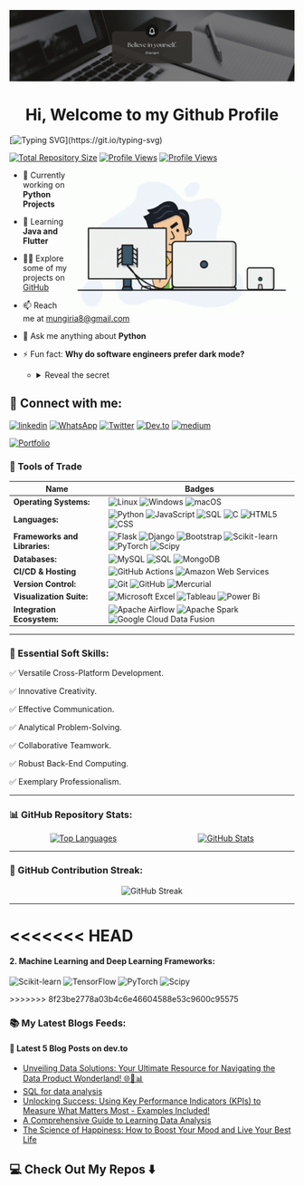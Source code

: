 <p align="center"><img src="images/logo.png" alt="logo"></p>
<h1 align="center">Hi, Welcome to my Github Profile</h1>


[![Typing SVG](https://readme-typing-svg.demolab.com?font=Fira+Code&weight=200&size=18&duration=4000&pause=1500&vCenter=true&width=800&lines=🚀+Full-Time+Software+Engineer+with+3+Years+of+Practice%3A;🐍+Expert+Python+Developer%3A;🌐+Full+Stack+Developer+from+Kenya%3A;📊+Experienced+Data+Scientist%3A;📈+Constantly+seeking+improvement%3A;🛠️+Learning+by+doing+is+my+approach.)](https://git.io/typing-svg)


[![Total Repository Size](https://img.shields.io/badge/Total%20Repository%20Size-10%20MB-green)](https://github.com/Mugambi12)
[![Profile Views](https://komarev.com/ghpvc/?username=mugambi12&label=Profile%20views&color=0e75b6&style=flat)](https://github.com/Mugambi12)
[![Profile Views](https://img.shields.io/github/followers/Mugambi12?label=Followers&style=social)](https://github.com/Mugambi12?tab=followers)


<img align="right" width="400" alt="coding gif" src="./images/programmer.gif">

- 🔭 Currently working on **Python Projects**

- 🌱 Learning **Java and Flutter**

- 👨‍💻 Explore some of my projects on [GitHub](https://github.com/Mugambi12?tab=repositories)

- 📫 Reach me at [mungiria8@gmail.com](mailto:mungiria8@gmail.com)

- 💬 Ask me anything about **Python**

- ⚡ Fun fact: **Why do software engineers prefer dark mode?**
  - <details>
    <summary>Reveal the secret</summary>

    Because light attracts bugs!
  </details>



## 📱 Connect with me:
[![linkedin](https://img.shields.io/badge/linkedin-0A66C2?style=for-the-badge&logo=linkedin&logoColor=white)](https://www.linkedin.com/in/silasmugambi)
[![WhatsApp](https://img.shields.io/badge/WhatsApp-25D366?style=for-the-badge&logo=whatsapp&logoColor=white)](https://wa.me/+254723396403)
[![Twitter](https://img.shields.io/badge/twitter-1DA1F2?style=for-the-badge&logo=twitter&logoColor=white)](https://www.twitter.com/silasmungiria)
[![Dev.to](https://img.shields.io/badge/dev.to-%23000000.svg?&style=for-the-badge&logo=dev.to&logoColor=white)](https://dev.to/silasmugambi)
[![medium](https://img.shields.io/badge/medium-fff?style=for-the-badge&logo=medium&logoColor=black)](https://medium.com/@silasmmugambi)

[![Portfolio](https://img.shields.io/badge/Portfolio%20-%2312100E.svg?&style=for-the-badge&logo=website&logoColor=white)](https://silasmugambi.pages.dev)



### 🔧 Tools of Trade
Name | Badges
--- | ---
**Operating Systems:** | ![Linux](https://img.shields.io/badge/Linux-FCC624?style=for-the-badge&logo=linux&logoColor=black) ![Windows](https://img.shields.io/badge/Windows-0078D6?style=for-the-badge&logo=windows&logoColor=white) ![macOS](https://img.shields.io/badge/macOS-000000?style=for-the-badge&logo=macos&logoColor=white)
**Languages:** | ![Python](https://img.shields.io/badge/python-3670A0?style=for-the-badge&logo=python&logoColor=ffdd54) ![JavaScript](https://img.shields.io/badge/javascript-%23323330.svg?style=for-the-badge&logo=javascript&logoColor=%23F7DF1E) ![SQL](https://img.shields.io/badge/SQL-%23007ACC.svg?style=for-the-badge&logo=MySQL&logoColor=white) ![C](https://img.shields.io/badge/c-%2300599C.svg?style=for-the-badge&logo=c&logoColor=white) ![HTML5](https://img.shields.io/badge/html5-%23E34F26.svg?style=for-the-badge&logo=html5&logoColor=white) ![CSS](https://img.shields.io/badge/css-%231572B6.svg?style=for-the-badge&logo=css&logoColor=white)
**Frameworks and Libraries:** | ![Flask](https://img.shields.io/badge/Flask-%23FF6F00.svg?style=for-the-badge&logo=flask&logoColor=white) ![Django](https://img.shields.io/badge/Django-%23FF6F00.svg?style=for-the-badge&logo=django&logoColor=white) ![Bootstrap](https://img.shields.io/badge/Bootstrap-%237952B3.svg?style=for-the-badge&logo=bootstrap&logoColor=white) ![Scikit-learn](https://img.shields.io/badge/Scikit%20Learn-%23F7931E.svg?style=for-the-badge&logo=scikit-learn&logoColor=white) ![PyTorch](https://img.shields.io/badge/PyTorch-%23EE4C2C.svg?style=for-the-badge&logo=pytorch&logoColor=white) ![Scipy](https://img.shields.io/badge/Scipy-%230C55A5.svg?style=for-the-badge&logo=scipy&logoColor=white)
**Databases:**  | ![MySQL](https://img.shields.io/badge/mysql-%2300f.svg?style=for-the-badge&logo=mysql&logoColor=white) ![SQL](https://img.shields.io/badge/SQL-%23007ACC.svg?style=for-the-badge&logo=MySQL&logoColor=white) ![MongoDB](https://img.shields.io/badge/MongoDB-%234ea94b.svg?style=for-the-badge&logo=mongodb&logoColor=white)
**CI/CD & Hosting**   | ![GitHub Actions](https://img.shields.io/badge/github%20actions-%232671E5.svg?style=for-the-badge&logo=githubactions&logoColor=white) ![Amazon Web Services](https://img.shields.io/badge/AWS(Amazon%20Web%20Services)-%23FF9900.svg?style=for-the-badge&logo=amazon-aws&logoColor=white)
**Version Control:** | ![Git](https://img.shields.io/badge/git-%23F05033.svg?style=for-the-badge&logo=git&logoColor=white) ![GitHub](https://img.shields.io/badge/GitHub-%23F05033.svg?style=for-the-badge&logo=github&logoColor=white) ![Mercurial](https://img.shields.io/badge/Mercurial-%23339191.svg?style=for-the-badge&logo=Mercurial&logoColor=white)
**Visualization Suite:** | ![Microsoft Excel](https://img.shields.io/badge/Microsoft_Excel-217346?style=for-the-badge&logo=microsoft-excel&logoColor=white) ![Tableau](https://img.shields.io/badge/Tableau-E97627?style=for-the-badge&logo=tableau&logoColor=white) ![Power Bi](https://img.shields.io/badge/power_bi-F2C811?style=for-the-badge&logo=powerbi&logoColor=black)
**Integration Ecosystem:** | ![Apache Airflow](https://img.shields.io/badge/Apache%20Airflow-%23017CEE.svg?style=for-the-badge&logo=apache%20airflow&logoColor=white) ![Apache Spark](https://img.shields.io/badge/Apache%20Spark-%23E25A1C.svg?style=for-the-badge&logo=apache%20spark&logoColor=white) ![Google Cloud Data Fusion](https://img.shields.io/badge/Google%20Cloud%20Data%20Fusion-%234285F4.svg?style=for-the-badge&logo=google%20cloud&logoColor=white)

---


### 👔 Essential Soft Skills:

✅ Versatile Cross-Platform Development.

✅ Innovative Creativity.

✅ Effective Communication.

✅ Analytical Problem-Solving.

✅ Collaborative Teamwork.

✅ Robust Back-End Computing.

✅ Exemplary Professionalism.

---


### 📊 GitHub Repository Stats:
<p style="display: flex; justify-content: space-around;">
    <a href="https://github.com/anuraghazra/convoychat">
        <img height="180px" src="https://github-readme-stats.vercel.app/api/top-langs/?username=mugambi12&langs_count=8&theme=jolly&layout=compact" alt="Top Languages">
    </a>
    <a href="https://github.com/anuraghazra/github-readme-stats">
        <img height="180px" src="https://github-readme-stats.vercel.app/api?username=mugambi12&show_icons=true&theme=jolly&layout=compact" alt="GitHub Stats">
    </a>
</p>

---


### 🌟 GitHub Contribution Streak:
<p align="center"><img align="center" src="https://github-readme-streak-stats.herokuapp.com/?user=mugambi12&" alt="GitHub Streak"></p>

---

<<<<<<< HEAD
=======
  #### 2. Machine Learning and Deep Learning Frameworks:
  <p>
    <img src="https://img.shields.io/badge/Scikit%20Learn-%23F7931E.svg?style=for-the-badge&logo=scikit-learn&logoColor=white" alt="Scikit-learn">
    <img src="https://img.shields.io/badge/TensorFlow-%23FF6F00.svg?style=for-the-badge&logo=tensorflow&logoColor=white" alt="TensorFlow">
    <img src="https://img.shields.io/badge/PyTorch-%23EE4C2C.svg?style=for-the-badge&logo=pytorch&logoColor=white" alt="PyTorch">
    <img src="https://img.shields.io/badge/Scipy-%230C55A5.svg?style=for-the-badge&logo=scipy&logoColor=white" alt="Scipy">
  </p>
>>>>>>> 8f23be2778a03b4c6e46604588e53c9600c95575

### 📚 My Latest Blogs Feeds:

#### 📑 Latest 5 Blog Posts on dev.to
<!-- BLOG-POST-LIST:START -->
- [Unveiling Data Solutions: Your Ultimate Resource for Navigating the Data Product Wonderland! 🌐🧵📊](https://dev.to/silasmugambi/exploring-data-solutions-your-ultimate-guide-to-navigating-the-data-wonderland-26eo)
- [SQL for data analysis](https://dev.to/silasmugambi/sql-for-data-analysis-32fp)
- [Unlocking Success: Using Key Performance Indicators &lpar;KPIs&rpar; to Measure What Matters Most - Examples Included!](https://dev.to/silasmugambi/kpi-examples-measure-what-matters-the-most-and-really-impacts-your-success-2b9i)
- [A Comprehensive Guide to Learning Data Analysis](https://dev.to/silasmugambi/a-comprehensive-guide-to-learning-data-analysis-4dl3)
- [The Science of Happiness: How to Boost Your Mood and Live Your Best Life](https://dev.to/silasmugambi/the-science-of-happiness-how-to-boost-your-mood-and-live-your-best-life-12bh)
<!-- BLOG-POST-LIST:END -->


## 💻 Check Out My Repos ⬇️
